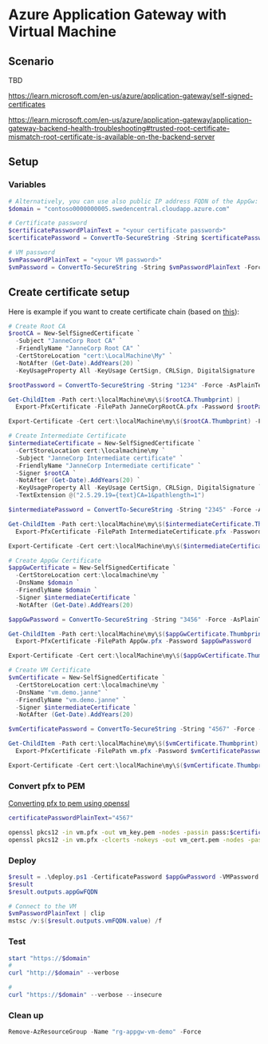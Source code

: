 # Azure Application Gateway with Virtual Machine

## Scenario

TBD

https://learn.microsoft.com/en-us/azure/application-gateway/self-signed-certificates

https://learn.microsoft.com/en-us/azure/application-gateway/application-gateway-backend-health-troubleshooting#trusted-root-certificate-mismatch-root-certificate-is-available-on-the-backend-server

## Setup

### Variables

```powershell
# Alternatively, you can use also public IP address FQDN of the AppGw:
$domain = "contoso0000000005.swedencentral.cloudapp.azure.com"

# Certificate password
$certificatePasswordPlainText = "<your certificate password>"
$certificatePassword = ConvertTo-SecureString -String $certificatePasswordPlainText -Force -AsPlainText

# VM password
$vmPasswordPlainText = "<your VM password>"
$vmPassword = ConvertTo-SecureString -String $vmPasswordPlainText -Force -AsPlainText
```


## Create certificate setup

Here is example if you want to create certificate chain (based on [this](https://learn.microsoft.com/en-us/aspnet/core/security/authentication/certauth)):

```powershell
# Create Root CA
$rootCA = New-SelfSignedCertificate `
  -Subject "JanneCorp Root CA" `
  -FriendlyName "JanneCorp Root CA" `
  -CertStoreLocation "cert:\LocalMachine\My" `
  -NotAfter (Get-Date).AddYears(20) `
  -KeyUsageProperty All -KeyUsage CertSign, CRLSign, DigitalSignature

$rootPassword = ConvertTo-SecureString -String "1234" -Force -AsPlainText

Get-ChildItem -Path cert:\localMachine\my\$($rootCA.Thumbprint) | 
  Export-PfxCertificate -FilePath JanneCorpRootCA.pfx -Password $rootPassword

Export-Certificate -Cert cert:\localMachine\my\$($rootCA.Thumbprint) -FilePath JanneCorpRootCA.cer

# Create Intermediate Certificate
$intermediateCertificate = New-SelfSignedCertificate `
  -CertStoreLocation cert:\localmachine\my `
  -Subject "JanneCorp Intermediate certificate" `
  -FriendlyName "JanneCorp Intermediate certificate" `
  -Signer $rootCA `
  -NotAfter (Get-Date).AddYears(20) `
  -KeyUsageProperty All -KeyUsage CertSign, CRLSign, DigitalSignature `
  -TextExtension @("2.5.29.19={text}CA=1&pathlength=1")

$intermediatePassword = ConvertTo-SecureString -String "2345" -Force -AsPlainText

Get-ChildItem -Path cert:\localMachine\my\$($intermediateCertificate.Thumbprint) | 
  Export-PfxCertificate -FilePath IntermediateCertificate.pfx -Password $intermediatePassword

Export-Certificate -Cert cert:\localMachine\my\$($intermediateCertificate.Thumbprint) -FilePath IntermediateCertificate.cer

# Create AppGw Certificate
$appGwCertificate = New-SelfSignedCertificate `
  -CertStoreLocation cert:\localmachine\my `
  -DnsName $domain `
  -FriendlyName $domain `
  -Signer $intermediateCertificate `
  -NotAfter (Get-Date).AddYears(20)

$appGwPassword = ConvertTo-SecureString -String "3456" -Force -AsPlainText

Get-ChildItem -Path cert:\localMachine\my\$($appGwCertificate.Thumbprint) | 
  Export-PfxCertificate -FilePath AppGw.pfx -Password $appGwPassword

Export-Certificate -Cert cert:\localMachine\my\$($appGwCertificate.Thumbprint) -FilePath AppGw.crt

# Create VM Certificate
$vmCertificate = New-SelfSignedCertificate `
  -CertStoreLocation cert:\localmachine\my `
  -DnsName "vm.demo.janne" `
  -FriendlyName "vm.demo.janne" `
  -Signer $intermediateCertificate `
  -NotAfter (Get-Date).AddYears(20)

$vmCertificatePassword = ConvertTo-SecureString -String "4567" -Force -AsPlainText

Get-ChildItem -Path cert:\localMachine\my\$($vmCertificate.Thumbprint) | 
  Export-PfxCertificate -FilePath vm.pfx -Password $vmCertificatePassword

Export-Certificate -Cert cert:\localMachine\my\$($vmCertificate.Thumbprint) -FilePath vm.crt
```

### Convert pfx to PEM

[Converting pfx to pem using openssl](https://stackoverflow.com/questions/15413646/converting-pfx-to-pem-using-openssl)

```bash
certificatePasswordPlainText="4567"

openssl pkcs12 -in vm.pfx -out vm_key.pem -nodes -passin pass:$certificatePasswordPlainText
openssl pkcs12 -in vm.pfx -clcerts -nokeys -out vm_cert.pem -nodes -passin pass:$certificatePasswordPlainText
```

### Deploy

```powershell
$result = .\deploy.ps1 -CertificatePassword $appGwPassword -VMPassword $vmPassword
$result
$result.outputs.appGwFQDN
```

```powershell
# Connect to the VM
$vmPasswordPlainText | clip
mstsc /v:$($result.outputs.vmFQDN.value) /f
```

### Test

```powershell
start "https://$domain"
#
curl "http://$domain" --verbose

#
curl "https://$domain" --verbose --insecure
```

### Clean up

```powershell
Remove-AzResourceGroup -Name "rg-appgw-vm-demo" -Force
```
